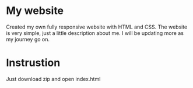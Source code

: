 # My website
Created my own fully responsive website with HTML and CSS.
The website is very simple, just a little description about me. 
I will be updating more as my journey go on. 

# Instrustion
Just download zip and open index.html
